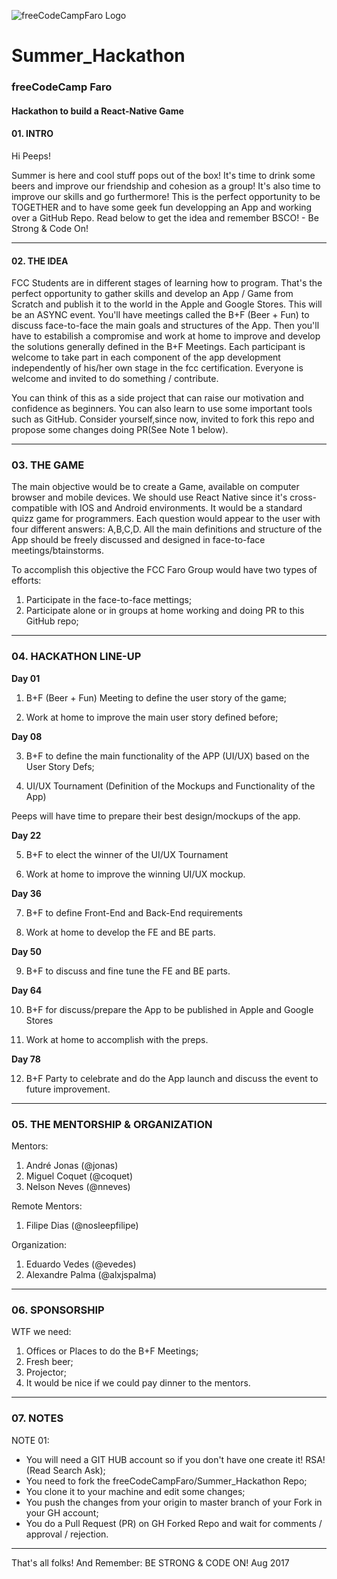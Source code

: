 ![freeCodeCampFaro Logo](https://github.com/freeCodeCampFaro/Summer_Hackathon/raw/master/logoimgs/logo.png)

# Summer_Hackathon


### freeCodeCamp Faro
#### Hackathon to build a React-Native Game


#### 01. INTRO

Hi Peeps! 

Summer is here and cool stuff pops out of the box! It's time to drink some beers and improve our friendship and cohesion as a group! It's also time to improve our skills and go furthermore! This is the perfect opportunity to be TOGETHER and to have some geek fun developping an App and working over a GitHub Repo. Read below to get the idea and remember BSCO! - Be Strong & Code On!

---------------------------------------------------------------------------------------------

#### 02. THE IDEA

FCC Students are in different stages of learning how to program. That's the perfect opportunity to gather skills and develop an App / Game from Scratch and publish it to the world in the Apple and Google Stores. This will be an ASYNC event. You'll have meetings called the B+F (Beer + Fun) to discuss face-to-face the main goals and structures of the App. Then you'll have to estabilish a compromise and work at home to improve and develop the solutions generally defined in the B+F Meetings. Each participant is welcome to take part in each component of the app development independently of his/her own stage in the fcc certification. Everyone is welcome and invited to do something / contribute.

You can think of this as a side project that can raise our motivation and confidence as beginners. You can also learn to use some important tools such as GitHub. Consider yourself,since now, invited to fork this repo and propose some changes doing PR(See Note 1 below).

----------------------------------------------------------------------------------------------

### 03. THE GAME

The main objective would be to create a Game, available on computer browser and mobile devices. We should use React Native since it's cross-compatible with IOS and Android environments. It would be a standard quizz game for programmers. Each question would appear to the user with four different answers: A,B,C,D. All the main definitions and structure of the App should be freely discussed and designed in face-to-face meetings/btainstorms.

To accomplish this objective the FCC Faro Group would have two types of efforts:

1. Participate in the face-to-face mettings;
2. Participate alone or in groups at home working and doing PR to this GitHub repo;

----------------------------------------------------------------------------------------------

### 04. HACKATHON LINE-UP


**Day 01**

1. B+F (Beer + Fun) Meeting to define the user story of the game;

2. Work at home to improve the main user story defined before;

**Day 08**

3. B+F to define the main functionality of the APP (UI/UX) based on the User Story Defs;

4. UI/UX Tournament (Definition of the Mockups and Functionality of the App)

Peeps will have time to prepare their best design/mockups of the app.

**Day 22**

5. B+F to elect the winner of the UI/UX Tournament

6. Work at home to improve the winning UI/UX mockup.

**Day 36** 

7. B+F to define Front-End and Back-End requirements

8. Work at home to develop the FE and BE parts.

**Day 50**

9. B+F to discuss and fine tune the FE and BE parts.

**Day 64**

10. B+F for discuss/prepare the App to be published in Apple and Google Stores

11. Work at home to accomplish with the preps.

**Day 78**

12. B+F Party to celebrate and do the App launch and discuss the event to future improvement.

----------------------------------------------------------------------------------------------

### 05. THE MENTORSHIP & ORGANIZATION

Mentors:
1. André Jonas (@jonas)
2. Miguel Coquet (@coquet)
3. Nelson Neves (@nneves)

Remote Mentors: 
1. Filipe Dias (@nosleepfilipe)

Organization: 
1. Eduardo Vedes (@evedes)
2. Alexandre Palma (@alxjspalma)

----------------------------------------------------------------------------------------------

### 06. SPONSORSHIP

WTF we need: 

1. Offices or Places to do the B+F Meetings;
2. Fresh beer;
3. Projector;
4. It would be nice if we could pay dinner to the mentors.

----------------------------------------------------------------------------------------------

### 07. NOTES

NOTE 01:

- You will need a GIT HUB account so if you don't have one create it! RSA! (Read Search Ask);
- You need to fork the freeCodeCampFaro/Summer_Hackathon Repo;
- You clone it to your machine and edit some changes;
- You push the changes from your origin to master branch of your Fork in your GH account;
- You do a Pull Request (PR) on GH Forked Repo and wait for comments / approval / rejection.

----------------------------------------------------------------------------------------------

That's all folks! And Remember: BE STRONG & CODE ON! 
Aug 2017



















